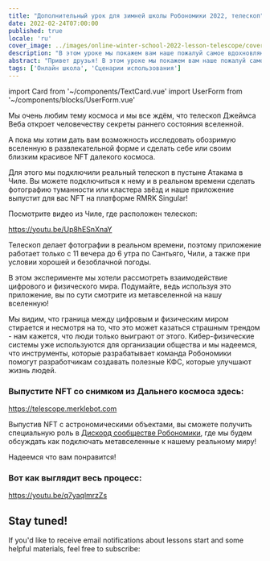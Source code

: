 ```yaml
---
title: "Дополнительный урок для зимней школы Робономики 2022, телескоп"
date: 2022-02-24T07:00:00
published: true
locale: 'ru'
cover_image: ../images/online-winter-school-2022-lesson-telescope/cover.jpg
description: "В этом уроке мы покажем вам наше пожалуй самое вдохновляющее приложение. Мы очень любим тему космоса и мы все ждём, что телескоп Джеймса Веба откроет человечеству секреты раннего состояния вселенной."
abstract: "Привет друзья! В этом уроке мы покажем вам наше пожалуй самое вдохновляющее приложение."
tags: ['Онлайн школа', 'Сценарии использования']
---
```

import Card from '~/components/TextCard.vue'
import UserForm from '~/components/blocks/UserForm.vue'

<ExpiredInfo/>

Мы очень любим тему космоса и мы все ждём, что телескоп Джеймса Веба откроет человечеству секреты раннего состояния вселенной.

А пока мы хотим дать вам возможность исследовать обозримую вселенную в развлекательной форме и сделать себе или своим близким красивое NFT далекого космоса.

Для этого мы подключили реальный телескоп в пустыне Атакама в Чиле. Вы можете подключиться к нему и в реальном времени сделать фотографию туманности или кластера звёзд и наше приложение выпустит для вас NFT на платформе RMRK Singular!

Посмотрите видео из Чиле, где расположен телескоп:

https://youtu.be/Up8hESnXnaY

Телескоп делает фотографии в реальном времени, поэтому приложение работает только с 11 вечера до 6 утра по Сантьяго, Чили, а также при условии хорошей и безоблачной погоды.

В этом эксперименте мы хотели рассмотреть взаимодействие цифрового и физического мира. Подумайте, ведь используя это приложение, вы по сути смотрите из метавселенной на нашу вселенную!

Мы видим, что граница между цифровым и физическим миром стирается и несмотря на то, что это может казаться страшным трендом - нам кажется, что люди только выиграют от этого. Кибер-физические системы уже используются для организации общества и мы надеемся, что инструменты, которые разрабатывает команда Робономики помогут разработчикам создавать полезные КФС, которые улучшают жизнь людей.

<Card>

### Выпустите NFT со снимком из Дальнего космоса здесь:

https://telescope.merklebot.com

Выпустив NFT с астрономическими объектами, вы сможете получить специальную роль в [Дискорд сообществе Робономики](https://discord.gg/JpaN2XAmqY), где мы будем обсуждать как подключать метавселенные к нашему реальному миру!

Надеемся что вам понравится!

</Card>

<Card>

### Вот как выглядит весь процесс:

https://youtu.be/q7yaqlmrzZs

</Card>

<Card>

## Stay tuned!

If you'd like to receive email notifications about lessons start and some helpful materials, feel free to subscribe:

<UserForm comment="robonomics.network telescope"/>

</Card>
